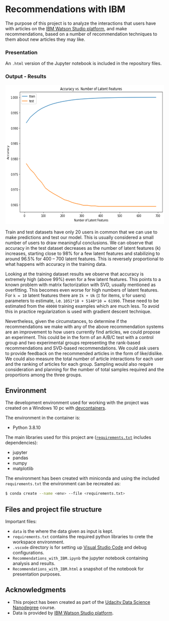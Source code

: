 # Recommendations with IBM

The purpose of this project is to analyze the interactions that users have with articles on the [IBM Watson Studio platform](https://www.ibm.com/cloud/watson-studio), and make recommendations, based on a number of recommendation techniques to them about new articles they may like.

### Presentation

An `.html` version of the Jupyter notebook is included in the repository files.

### Output - Results

<img src="img/output_622x441.png" width="622" height="441" style="background-color:white;" alt="recommendations accuracy">

Train and test datasets have only 20 users in common that we can use to make predictions and test our model. This is usually considered a small number of users to draw meaningful conclusions. We can observe that accuracy in the test dataset decreases as the number of latent features (k) increases, starting close to 98% for a few latent features and stabilizing to around 96.5% for 400 – 700 latent features. This is reversely proportional to what happens with accuracy in the training data.

Looking at the training dataset results we observe that accuracy is extremely high (above 99%) even for a few latent features. This points to a known problem with matrix factorization with SVD, usually mentioned as overfitting. This becomes even worse for high numbers of latent features. For `k = 10` latent features there are `Ik + Uk` (`I` for items, `U` for users) parameters to estimate, i.e. `1051*10 + 5148*10 = 61990`. These need to be estimated from the `40000` training examples which are much less. To avoid this in practice regularization is used with gradient descent technique.

Nevertheless, given the circumstances, to determine if the recommendations we make with any of the above recommendation systems are an improvement to how users currently find articles, we could propose an experiment. This could be in the form of an A/B/C test with a control group and two experimental groups representing the rank-based recommendations and SVD-based recommendations. We could ask users to provide feedback on the recommended articles in the form of like/dislike. We could also measure the total number of article interactions for each user and the ranking of articles for each group. Sampling would also require consideration and planning for the number of total samples required and the proportions among the three groups.

## Environment

The development environment used for working with the project was created on a Windows 10 pc with [devcontainers](https://code.visualstudio.com/docs/remote/containers).

The environment in the container is:

- Python 3.8.10

The main libraries used for this project are ([`requirements.txt`](requirements.txt) includes dependencies):

- jupyter
- pandas
- numpy
- matplotlib

The environment has been created with miniconda and using the included `requirements.txt` the environment can be recreated as:

```bash
$ conda create --name <env> --file <requirements.txt>
```

## Files and project file structure

Important files:

- `data` is the where the data given as input is kept.
- `requirements.txt` contains the required python libraries to crete the workspace environment.
- `.vscode` directory is for setting up [Visual Studio Code](https://code.visualstudio.com/) and debug configurations.
- `Recommendations_with_IBM.ipynb` the jupyter notebook containing analysis and results.
- `Recommendations_with_IBM.html` a snapshot of the notebook for presentation purposes.

## Acknowledgments

- This project has been created as part of the [Udacity Data Science Nanodegree](https://www.udacity.com/course/data-scientist-nanodegree--nd025) course.
- Data is provided by [IBM Watson Studio platform](https://www.ibm.com/cloud/watson-studio).